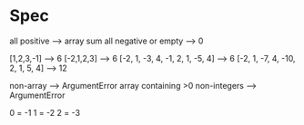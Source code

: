 # Spec

all positive --> array sum
all negative or empty --> 0

[1,2,3,-1] --> 6
[-2,1,2,3] --> 6
[-2, 1, -3, 4, -1, 2, 1, -5, 4] --> 6
[-2, 1, -7, 4, -10, 2, 1, 5, 4] --> 12


non-array --> ArgumentError
array containing >0 non-integers --> ArgumentError


0 = -1
1 = -2
2 = -3

